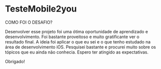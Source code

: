 # TesteMobile2you

COMO FOI O DESAFIO?

Desenvolver esse projeto foi uma ótima oportunidade de aprendizado e desenvolvimento.
Foi bastante proveitoso e muito gratificante ver o resultado final.
A ideia foi aplicar o que eu sei e o que tenho estudado na área de desenvolvimento iOS.
Pesquisei bastante e procurei muito sobre os tópicos que eu ainda não conhecia.
Espero ter atingido as expectativas.

Obrigado!
